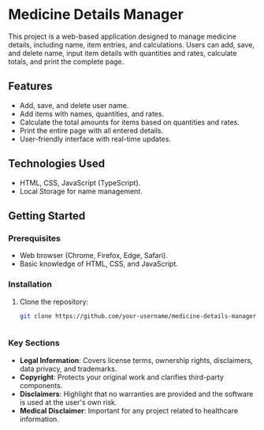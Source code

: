 # Medicine Details Manager

This project is a web-based application designed to manage medicine details, including name, item entries, and calculations. Users can add, save, and delete name, input item details with quantities and rates, calculate totals, and print the complete page.

## Features

- Add, save, and delete user name.
- Add items with names, quantities, and rates.
- Calculate the total amounts for items based on quantities and rates.
- Print the entire page with all entered details.
- User-friendly interface with real-time updates.

## Technologies Used

- HTML, CSS, JavaScript (TypeScript).
- Local Storage for name management.

## Getting Started

### Prerequisites

- Web browser (Chrome, Firefox, Edge, Safari).
- Basic knowledge of HTML, CSS, and JavaScript.

### Installation

1. Clone the repository:

   ```bash
   git clone https://github.com/your-username/medicine-details-manager.git



### Key Sections

- **Legal Information**: Covers license terms, ownership rights, disclaimers, data privacy, and trademarks.
- **Copyright**: Protects your original work and clarifies third-party components.
- **Disclaimers**: Highlight that no warranties are provided and the software is used at the user's own risk.
- **Medical Disclaimer**: Important for any project related to healthcare information.

